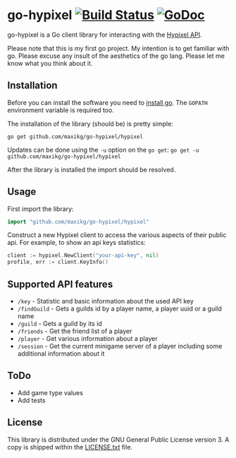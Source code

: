 # go-hypixel [![Build Status](https://travis-ci.org/maxikg/go-hypixel.svg)](https://travis-ci.org/maxikg/go-hypixel) [![GoDoc](https://godoc.org/github.com/maxikg/go-hypixel/hypixel?status.svg)](https://godoc.org/github.com/maxikg/go-hypixel/hypixel)

go-hypixel is a Go client library for interacting with the [Hypixel API](https://api.hypixel.net/).

Please note that this is my first go project. My intention is to get familiar with go. Please excuse any insult of the
aesthetics of the go lang. Please let me know what you think about it.

## Installation

Before you can install the software you need to [install go](https://golang.org/doc/install). The `GOPATH` environment
variable is required too.

The installation of the library (should be) is pretty simple:

```
go get github.com/maxikg/go-hypixel/hypixel
```

Updates can be done using the `-u` option on the `go get`: `go get -u github.com/maxikg/go-hypixel/hypixel`

After the library is installed the import should be resolved.

## Usage

First import the library:

```go
import "github.com/maxikg/go-hypixel/hypixel"
```

Construct a new Hypixel client to access the various aspects of their public api. For example, to show an api keys
statistics:

```go
client := hypixel.NewClient("your-api-key", nil)
profile, err := client.KeyInfo()
```

## Supported API features

 * `/key` - Statistic and basic information about the used API key
 * `/findGuild` - Gets a guilds id by a player name, a player uuid or a guild name
 * `/guild` - Gets a guild by its id
 * `/friends` - Get the friend list of a player
 * `/player` - Get various information about a player
 * `/session` - Get the current minigame server of a player including some additional information about it

## ToDo

 * Add game type values
 * Add tests

## License

This library is distributed under the GNU General Public License version 3. A copy is shipped within the
[LICENSE.txt](/LICENSE.txt) file.